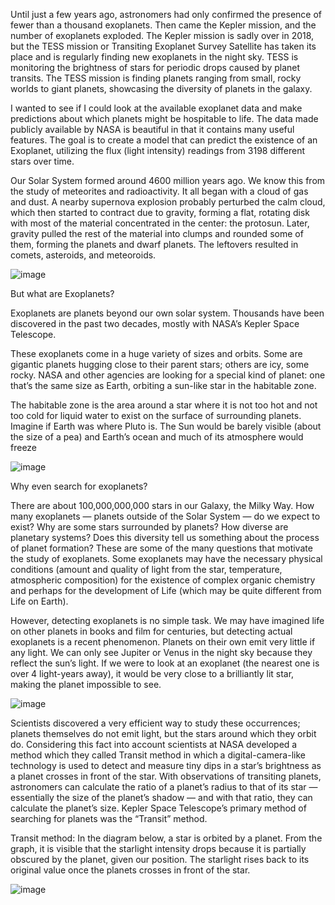 Until just a few years ago, astronomers had only confirmed the presence of fewer than a thousand exoplanets. Then came the Kepler mission, and the number of exoplanets exploded. The Kepler mission is sadly over in 2018, but the TESS mission or Transiting Exoplanet Survey Satellite has taken its place and is regularly finding new exoplanets in the night sky. TESS is monitoring the brightness of stars for periodic drops caused by planet transits. The TESS mission is finding planets ranging from small, rocky worlds to giant planets, showcasing the diversity of planets in the galaxy.

I wanted to see if I could look at the available exoplanet data and make predictions about which planets might be hospitable to life. The data made publicly available by NASA is beautiful in that it contains many useful features. The goal is to create a model that can predict the existence of an Exoplanet, utilizing the flux (light intensity) readings from 3198 different stars over time.

Our Solar System formed around 4600 million years ago. We know this from the study of meteorites and radioactivity. It all began with a cloud of gas and dust. A nearby supernova explosion probably perturbed the calm cloud, which then started to contract due to gravity, forming a flat, rotating disk with most of the material concentrated in the center: the protosun. Later, gravity pulled the rest of the material into clumps and rounded some of them, forming the planets and dwarf planets. The leftovers resulted in comets, asteroids, and meteoroids.


![image](https://user-images.githubusercontent.com/49754403/122517910-34552380-d02e-11eb-8684-05e2e5517957.png)



But what are Exoplanets?

Exoplanets are planets beyond our own solar system. Thousands have been discovered in the past two decades, mostly with NASA’s Kepler Space Telescope.

These exoplanets come in a huge variety of sizes and orbits. Some are gigantic planets hugging close to their parent stars; others are icy, some rocky. NASA and other agencies are looking for a special kind of planet: one that’s the same size as Earth, orbiting a sun-like star in the habitable zone.

The habitable zone is the area around a star where it is not too hot and not too cold for liquid water to exist on the surface of surrounding planets. Imagine if Earth was where Pluto is. The Sun would be barely visible (about the size of a pea) and Earth’s ocean and much of its atmosphere would freeze

![image](https://user-images.githubusercontent.com/49754403/122517983-4931b700-d02e-11eb-8cfa-db6b04f6ac18.png)


Why even search for exoplanets?

There are about 100,000,000,000 stars in our Galaxy, the Milky Way. How many exoplanets — planets outside of the Solar System — do we expect to exist? Why are some stars surrounded by planets? How diverse are planetary systems? Does this diversity tell us something about the process of planet formation? These are some of the many questions that motivate the study of exoplanets. Some exoplanets may have the necessary physical conditions (amount and quality of light from the star, temperature, atmospheric composition) for the existence of complex organic chemistry and perhaps for the development of Life (which may be quite different from Life on Earth).

However, detecting exoplanets is no simple task. We may have imagined life on other planets in books and film for centuries, but detecting actual exoplanets is a recent phenomenon. Planets on their own emit very little if any light. We can only see Jupiter or Venus in the night sky because they reflect the sun’s light. If we were to look at an exoplanet (the nearest one is over 4 light-years away), it would be very close to a brilliantly lit star, making the planet impossible to see.

![image](https://user-images.githubusercontent.com/49754403/122518026-551d7900-d02e-11eb-9075-9a167415a157.png)




Scientists discovered a very efficient way to study these occurrences; planets themselves do not emit light, but the stars around which they orbit do. Considering this fact into account scientists at NASA developed a method which they called Transit method in which a digital-camera-like technology is used to detect and measure tiny dips in a star’s brightness as a planet crosses in front of the star. With observations of transiting planets, astronomers can calculate the ratio of a planet’s radius to that of its star — essentially the size of the planet’s shadow — and with that ratio, they can calculate the planet’s size.
Kepler Space Telescope’s primary method of searching for planets was the “Transit” method.

Transit method: In the diagram below, a star is orbited by a planet. From the graph, it is visible that the starlight intensity drops because it is partially obscured by the planet, given our position. The starlight rises back to its original value once the planets crosses in front of the star.


![image](https://user-images.githubusercontent.com/49754403/122518486-e42a9100-d02e-11eb-9ccd-a208ab387aad.png)


